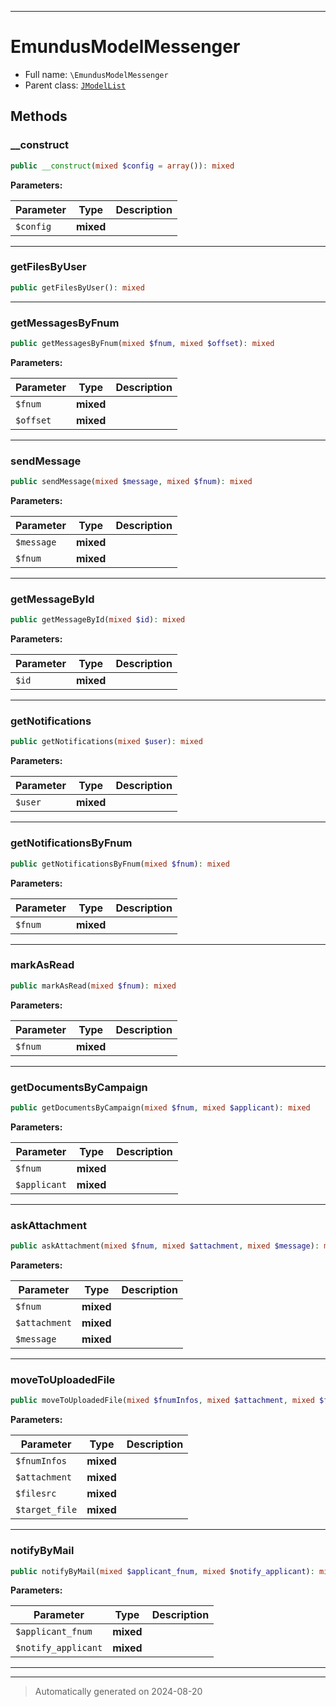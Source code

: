 ***

# EmundusModelMessenger





* Full name: `\EmundusModelMessenger`
* Parent class: [`JModelList`](./JModelList.md)




## Methods


### __construct



```php
public __construct(mixed $config = array()): mixed
```








**Parameters:**

| Parameter | Type | Description |
|-----------|------|-------------|
| `$config` | **mixed** |  |





***

### getFilesByUser



```php
public getFilesByUser(): mixed
```












***

### getMessagesByFnum



```php
public getMessagesByFnum(mixed $fnum, mixed $offset): mixed
```








**Parameters:**

| Parameter | Type | Description |
|-----------|------|-------------|
| `$fnum` | **mixed** |  |
| `$offset` | **mixed** |  |





***

### sendMessage



```php
public sendMessage(mixed $message, mixed $fnum): mixed
```








**Parameters:**

| Parameter | Type | Description |
|-----------|------|-------------|
| `$message` | **mixed** |  |
| `$fnum` | **mixed** |  |





***

### getMessageById



```php
public getMessageById(mixed $id): mixed
```








**Parameters:**

| Parameter | Type | Description |
|-----------|------|-------------|
| `$id` | **mixed** |  |





***

### getNotifications



```php
public getNotifications(mixed $user): mixed
```








**Parameters:**

| Parameter | Type | Description |
|-----------|------|-------------|
| `$user` | **mixed** |  |





***

### getNotificationsByFnum



```php
public getNotificationsByFnum(mixed $fnum): mixed
```








**Parameters:**

| Parameter | Type | Description |
|-----------|------|-------------|
| `$fnum` | **mixed** |  |





***

### markAsRead



```php
public markAsRead(mixed $fnum): mixed
```








**Parameters:**

| Parameter | Type | Description |
|-----------|------|-------------|
| `$fnum` | **mixed** |  |





***

### getDocumentsByCampaign



```php
public getDocumentsByCampaign(mixed $fnum, mixed $applicant): mixed
```








**Parameters:**

| Parameter | Type | Description |
|-----------|------|-------------|
| `$fnum` | **mixed** |  |
| `$applicant` | **mixed** |  |





***

### askAttachment



```php
public askAttachment(mixed $fnum, mixed $attachment, mixed $message): mixed
```








**Parameters:**

| Parameter | Type | Description |
|-----------|------|-------------|
| `$fnum` | **mixed** |  |
| `$attachment` | **mixed** |  |
| `$message` | **mixed** |  |





***

### moveToUploadedFile



```php
public moveToUploadedFile(mixed $fnumInfos, mixed $attachment, mixed $filesrc, mixed $target_file): mixed
```








**Parameters:**

| Parameter | Type | Description |
|-----------|------|-------------|
| `$fnumInfos` | **mixed** |  |
| `$attachment` | **mixed** |  |
| `$filesrc` | **mixed** |  |
| `$target_file` | **mixed** |  |





***

### notifyByMail



```php
public notifyByMail(mixed $applicant_fnum, mixed $notify_applicant): mixed
```








**Parameters:**

| Parameter | Type | Description |
|-----------|------|-------------|
| `$applicant_fnum` | **mixed** |  |
| `$notify_applicant` | **mixed** |  |





***


***
> Automatically generated on 2024-08-20
